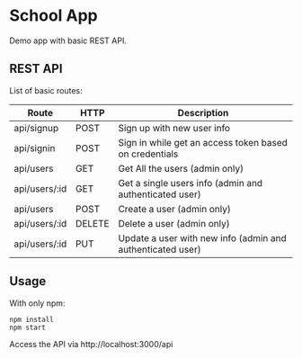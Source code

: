 # School App

Demo app with basic REST API.

## REST API
List of basic routes:

Route | HTTP | Description
----- | ---- | -----------
api/signup | POST | Sign up with new user info
api/signin | POST | Sign in while get an access token based on credentials
api/users | GET | Get All the users (admin only)
api/users/:id | GET | Get a single users info (admin and authenticated user)
api/users | POST | Create a user (admin only)
api/users/:id | DELETE | Delete a user (admin only)
api/users/:id | PUT | Update a user with new info (admin and authenticated user)

## Usage
With only npm:
```
npm install
npm start
```
Access the API via http://localhost:3000/api
